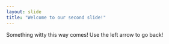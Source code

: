 ```yaml
---
layout: slide
title: "Welcome to our second slide!"
---
```

Something witty this way comes!
Use the left arrow to go back!
